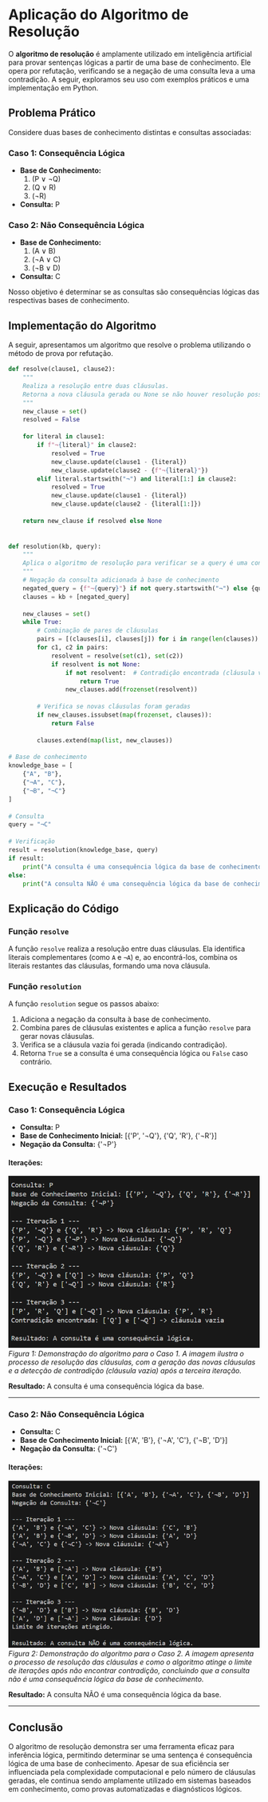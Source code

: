 # Aplicação do Algoritmo de Resolução

O **algoritmo de resolução** é amplamente utilizado em inteligência artificial para provar sentenças lógicas a partir de uma base de conhecimento. Ele opera por refutação, verificando se a negação de uma consulta leva a uma contradição. A seguir, exploramos seu uso com exemplos práticos e uma implementação em Python.

## Problema Prático

Considere duas bases de conhecimento distintas e consultas associadas:

### Caso 1: Consequência Lógica
- **Base de Conhecimento:**
  1. (P ∨ ¬Q)
  2. (Q ∨ R)
  3. (¬R)
- **Consulta:** P

### Caso 2: Não Consequência Lógica
- **Base de Conhecimento:**
  1. (A ∨ B)
  2. (¬A ∨ C)
  3. (¬B ∨ D)
- **Consulta:** C

Nosso objetivo é determinar se as consultas são consequências lógicas das respectivas bases de conhecimento.

## Implementação do Algoritmo

A seguir, apresentamos um algoritmo que resolve o problema utilizando o método de prova por refutação.

```python
def resolve(clause1, clause2):
    """
    Realiza a resolução entre duas cláusulas.
    Retorna a nova cláusula gerada ou None se não houver resolução possível.
    """
    new_clause = set()
    resolved = False

    for literal in clause1:
        if f"¬{literal}" in clause2:
            resolved = True
            new_clause.update(clause1 - {literal})
            new_clause.update(clause2 - {f"¬{literal}"})
        elif literal.startswith("¬") and literal[1:] in clause2:
            resolved = True
            new_clause.update(clause1 - {literal})
            new_clause.update(clause2 - {literal[1:]})

    return new_clause if resolved else None


def resolution(kb, query):
    """
    Aplica o algoritmo de resolução para verificar se a query é uma consequência lógica da base de conhecimento.
    """
    # Negação da consulta adicionada à base de conhecimento
    negated_query = {f"¬{query}"} if not query.startswith("¬") else {query[1:]}
    clauses = kb + [negated_query]

    new_clauses = set()
    while True:
        # Combinação de pares de cláusulas
        pairs = [(clauses[i], clauses[j]) for i in range(len(clauses)) for j in range(i + 1, len(clauses))]
        for c1, c2 in pairs:
            resolvent = resolve(set(c1), set(c2))
            if resolvent is not None:
                if not resolvent:  # Contradição encontrada (cláusula vazia)
                    return True
                new_clauses.add(frozenset(resolvent))

        # Verifica se novas cláusulas foram geradas
        if new_clauses.issubset(map(frozenset, clauses)):
            return False

        clauses.extend(map(list, new_clauses))

# Base de conhecimento
knowledge_base = [
    {"A", "B"},
    {"¬A", "C"},
    {"¬B", "¬C"}
]

# Consulta
query = "¬C"

# Verificação
result = resolution(knowledge_base, query)
if result:
    print("A consulta é uma consequência lógica da base de conhecimento.")
else:
    print("A consulta NÃO é uma consequência lógica da base de conhecimento.")


```
## Explicação do Código

### Função `resolve`

A função `resolve` realiza a resolução entre duas cláusulas. Ela identifica literais complementares (como `A` e `¬A`) e, ao encontrá-los, combina os literais restantes das cláusulas, formando uma nova cláusula.

### Função `resolution`

A função `resolution` segue os passos abaixo:
1. Adiciona a negação da consulta à base de conhecimento.
2. Combina pares de cláusulas existentes e aplica a função `resolve` para gerar novas cláusulas.
3. Verifica se a cláusula vazia foi gerada (indicando contradição).
4. Retorna `True` se a consulta é uma consequência lógica ou `False` caso contrário.

## Execução e Resultados

### Caso 1: Consequência Lógica

- **Consulta:** P  
- **Base de Conhecimento Inicial:** [{'P', '¬Q'}, {'Q', 'R'}, {'¬R'}]  
- **Negação da Consulta:** {'¬P'}

#### Iterações:

![Resultado do Caso 1](../assets/caso1.png)  
*Figura 1: Demonstração do algoritmo para o Caso 1. A imagem ilustra o processo de resolução das cláusulas, com a geração das novas cláusulas e a detecção de contradição (cláusula vazia) após a terceira iteração.*

**Resultado:** A consulta é uma consequência lógica da base.

---

### Caso 2: Não Consequência Lógica

- **Consulta:** C  
- **Base de Conhecimento Inicial:** [{'A', 'B'}, {'¬A', 'C'}, {'¬B', 'D'}]  
- **Negação da Consulta:** {'¬C'}

#### Iterações:

![Resultado do Caso 2](../assets/caso2.png)  
*Figura 2: Demonstração do algoritmo para o Caso 2. A imagem apresenta o processo de resolução das cláusulas e como o algoritmo atinge o limite de iterações após não encontrar contradição, concluindo que a consulta não é uma consequência lógica da base de conhecimento.*

**Resultado:** A consulta NÃO é uma consequência lógica da base.

---

## Conclusão

O algoritmo de resolução demonstra ser uma ferramenta eficaz para inferência lógica, permitindo determinar se uma sentença é consequência lógica de uma base de conhecimento. Apesar de sua eficiência ser influenciada pela complexidade computacional e pelo número de cláusulas geradas, ele continua sendo amplamente utilizado em sistemas baseados em conhecimento, como provas automatizadas e diagnósticos lógicos.


